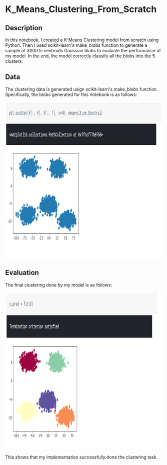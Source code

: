 # K_Means_Clustering_From_Scratch
 
## Description

In this notebook, I created a K-Means Clustering model from scratch using Python. Then I used scikit-learn's make_blobs function to generate a sample of 3000 5-centroids Gaussian blobs to evaluate the performance of my model. In the end, the model correctly classify all the blobs into the 5 clusters.  

## Data

The clustering data is generated usign scikit-learn's make_blobs function. Specifically, the blobs generated for this notebook is as follows:

<p align="left">
  <img width="800" height="500" src="https://github.com/RandomY-2/K_Means_Clustering_From_Scratch/blob/main/images/gaussian_blobs.jpg">
</p>

## Evaluation

The final clustering done by my model is as follows: 

<p align="left">
  <img width="800" height="500" src="https://github.com/RandomY-2/K_Means_Clustering_From_Scratch/blob/main/images/clustering_result.jpg">
</p>

This shows that my implementation successfully done the clustering task.
